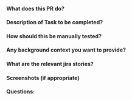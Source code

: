 #### What does this PR do?

#### Description of Task to be completed?

#### How should this be manually tested?

#### Any background context you want to provide?

#### What are the relevant jira stories?

#### Screenshots (if appropriate)

#### Questions:
